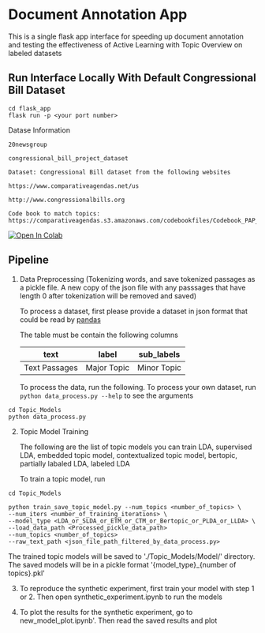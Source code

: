 # Document Annotation App
This is a single flask app interface for speeding up document annotation and testing the effectiveness of Active Learning with Topic Overview on labeled datasets


## Run Interface Locally With Default Congressional Bill Dataset

```
cd flask_app
flask run -p <your port number>
```



Datase Information

```
20newsgroup

congressional_bill_project_dataset

Dataset: Congressional Bill dataset from the following websites

https://www.comparativeagendas.net/us

http://www.congressionalbills.org

Code book to match topics: https://comparativeagendas.s3.amazonaws.com/codebookfiles/Codebook_PAP_2019.pdf
```

[![Open In Colab](https://colab.research.google.com/assets/colab-badge.svg)](https://colab.research.google.com/github/Pinafore/2023-document-annotation/blob/working-app/synthetic_experiment.ipynb)


## Pipeline

1. Data Preprocessing (Tokenizing words, and save tokenized passages as a pickle file. A new copy of the json file with any passsages that have length 0 after tokenization will be removed and saved)

      To process a dataset, first please provide a dataset in json format that could be read by [pandas](https://pandas.pydata.org/docs/reference/api/pandas.read_json.html)

      The table must be contain the following columns

      | text | label |  sub_labels |
    | --------------- | --------------- | --------------- |
    | Text Passages    |  Major Topic | Minor Topic |
   
    
    To process the data, run the following. To process your own dataset, run `python data_process.py --help` to see the arguments
  ```
  cd Topic_Models
  python data_process.py 
  ```


2. Topic Model Training

   The following are the list of topic models you can train
   LDA, supervised LDA, embedded topic model, contextualized topic model, bertopic, partially labaled LDA, labeled LDA

   To train a topic model, run
```
cd Topic_Models

python train_save_topic_model.py --num_topics <number_of_topics> \ 
--num_iters <number_of_training_iterations> \
--model_type <LDA_or_SLDA_or_ETM_or_CTM_or_Bertopic_or_PLDA_or_LLDA> \
--load_data_path <Processed_pickle_data_path>
--num_topics <number_of_topics>
--raw_text_path <json_file_path_filtered_by_data_process.py>
```

   The trained topic models will be saved to './Topic_Models/Model/' directory. 
   The saved models will be in a pickle format '{model_type}_{number of topics}.pkl'

    

3. To reproduce the synthetic experiment, first train your model with step 1 or 2.
   Then open synthetic_experiment.ipynb to run the models

4. To plot the results for the synthetic experiment, go to new_model_plot.ipynb'. Then
   read the saved results and plot
